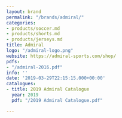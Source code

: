 ```yaml
---
layout: brand
permalink: "/brands/admiral/"
categories:
- products/soccer.md
- products/shorts.md
- products/jerseys.md
title: Admiral
logo: "/admiral-logo.png"
website: https://admiral-sports.com/shop/
pdfs:
- "/admiral-2016.pdf"
info: ''
date: '2019-03-29T22:15:15.000+00:00'
catalogues:
- title: 2019 Admiral Catalogue
  year: 2019
  pdf: "/2019 Admiral Catalogue.pdf"

---
```

